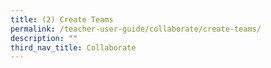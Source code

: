 ```yaml
---
title: (2) Create Teams
permalink: /teacher-user-guide/collaborate/create-teams/
description: ""
third_nav_title: Collaborate
---
```

